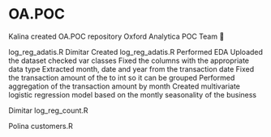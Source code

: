 # OA.POC
 Kalina
created OA.POC repository
Oxford Analytica POC Team 

log_reg_adatis.R
 Dimitar
Created log_reg_adatis.R
Performed EDA
Uploaded the dataset
checked var classes
Fixed the columns with the appropriate data type
Extracted month, date and year from the transaction date
Fixed the transaction amount of the to int so it can be grouped
Performed aggregation of the transaction amount by month
Created multivariate logistic regression model based on the montly seasonality of the business


 Dimitar
log_reg_count.R

 Polina
customers.R
